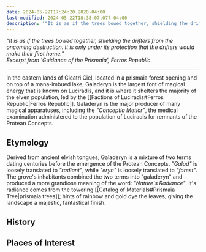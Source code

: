 ```yaml
---
date: 2024-05-22T17:24:20.2020-04:00
last-modified: 2024-05-22T18:38:07.077-04:00
description: '"It is as if the trees bowed together, shielding the drifters from the oncoming destruction. It is only under its protection that the drifters would make their first home."'
---
```

*"It is as if the trees bowed together, shielding the drifters from the oncoming destruction. It is only under its protection that the drifters would make their first home."*  
*Excerpt from 'Guidance of the Prismaia', Ferros Republic*

---
In the eastern lands of Cicatri Ciel, located in a prismaia forest opening and on top of a mana-imbued lake, Galaderyn is the largest font of magical energy that is known on Luciradis, and it is where it shelters the majority of the elven population, led by the [[Factions of Luciradis#Ferros Republic|Ferros Republic]]. Galaderyn is the major producer of many magical apparatuses, including the *"Conceptia Metior"*, the medical examination administered to the population of Luciradis for remnants of the Protean Concepts.
## Etymology

Derived from ancient elvish tongues, Galaderyn is a mixture of two terms dating centuries before the emergence of the Protean Concepts. *"Galad"* is loosely translated to *"radiant"*, while *"eryn"* is loosely translated to *"forest"*. The grove's inhabitants combined the two terms into "galaderyn" and produced a more grandiose meaning of the word: *"Nature's Radiance"*. It's radiance comes from the towering [[Catalog of Materials#Prismaia Tree|prismaia trees]]; hints of rainbow and gold dye the leaves, giving the landscape a majestic, fantastical finish.
## History

## Places of Interest
